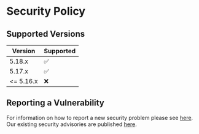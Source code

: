 # Security Policy

## Supported Versions

| Version | Supported          |
| ------- | ------------------ |
| 5.18.x   | :white_check_mark: |
| 5.17.x   | :white_check_mark: |
| <= 5.16.x | :x:                |

## Reporting a Vulnerability

For information on how to report a new security problem please see [here](https://www.apache.org/security/).
Our existing security advisories are published [here](https://activemq.apache.org/security-advisories).
